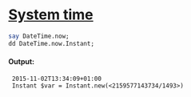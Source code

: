 [1]: https://rosettacode.org/wiki/System_time

# [System time][1]



```perl
say DateTime.now;
dd DateTime.now.Instant;
```

#### Output:
```
 2015-11-02T13:34:09+01:00
 Instant $var = Instant.new(<2159577143734/1493>)
```
